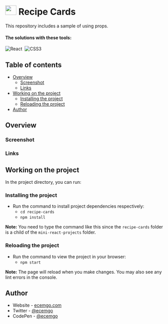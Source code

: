 # <img src="https://github.com/ecemgo/mini-react-projects/assets/13468728/284828d5-6265-4b8f-8e6b-bd32a40550f2" title="mini react projects" alt="mini react projects" width="35" height="30"/> Recipe Cards

This repository includes a sample of using props.

#### The solutions with these tools:

![React](https://img.shields.io/badge/-React-%23404d59?style=for-the-badge&logo=react)&nbsp;
![CSS3](https://img.shields.io/badge/-CSS3-1572B6?style=for-the-badge&logo=css3)&nbsp;

<!--
![TailwindCSS](https://img.shields.io/badge/-Tailwind_CSS-38B2AC?style=for-the-badge&logo=tailwind-css&logoColor=white)&nbsp;
![React](https://img.shields.io/badge/-React-%23404d59?style=for-the-badge&logo=react)&nbsp;
![Sass](https://img.shields.io/badge/-Sass-CC6699?style=for-the-badge&logo=sass&logoColor=white)&nbsp;
-->


## Table of contents

- [Overview](#overview)
  - [Screenshot](#screenshot)
  - [Links](#links)
- [Working on the project](#working-on-the-project)
  - [Installing the project](#installing-the-project)
  - [Reloading the project](#reloading-the-project)
- [Author](#author)

## Overview

### Screenshot


### Links


## Working on the project

In the project directory, you can run:

### Installing the project

- Run the command to install project dependencies respectively:
  - `cd recipe-cards`
  - `npm install`

**Note:** You need to type the command like this since the `recipe-cards` folder is a child of the `mini-react-projects` folder.

### Reloading the project

- Run the command to view the project in your browser:
  - `npm start`

**Note:** The page will reload when you make changes. You may also see any lint errors in the console.

## Author

- Website - [ecemgo.com](https://www.ecemgo.com/)
- Twitter - [@ecemgo](https://twitter.com/ecemgo)
- CodePen - [@ecemgo](https://codepen.io/ecemgo)
